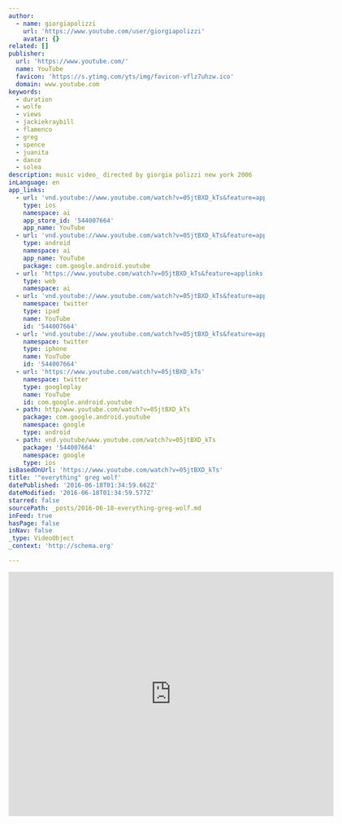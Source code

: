 ```yaml
---
author:
  - name: giorgiapolizzi
    url: 'https://www.youtube.com/user/giorgiapolizzi'
    avatar: {}
related: []
publisher:
  url: 'https://www.youtube.com/'
  name: YouTube
  favicon: 'https://s.ytimg.com/yts/img/favicon-vflz7uhzw.ico'
  domain: www.youtube.com
keywords:
  - duration
  - wolfe
  - views
  - jackiekraybill
  - flamenco
  - greg
  - spence
  - juanita
  - dance
  - solea
description: music video_ directed by giorgia polizzi new york 2006
inLanguage: en
app_links:
  - url: 'vnd.youtube://www.youtube.com/watch?v=05jtBXD_kTs&feature=applinks'
    type: ios
    namespace: ai
    app_store_id: '544007664'
    app_name: YouTube
  - url: 'vnd.youtube://www.youtube.com/watch?v=05jtBXD_kTs&feature=applinks'
    type: android
    namespace: ai
    app_name: YouTube
    package: com.google.android.youtube
  - url: 'https://www.youtube.com/watch?v=05jtBXD_kTs&feature=applinks'
    type: web
    namespace: ai
  - url: 'vnd.youtube://www.youtube.com/watch?v=05jtBXD_kTs&feature=applinks'
    namespace: twitter
    type: ipad
    name: YouTube
    id: '544007664'
  - url: 'vnd.youtube://www.youtube.com/watch?v=05jtBXD_kTs&feature=applinks'
    namespace: twitter
    type: iphone
    name: YouTube
    id: '544007664'
  - url: 'https://www.youtube.com/watch?v=05jtBXD_kTs'
    namespace: twitter
    type: googleplay
    name: YouTube
    id: com.google.android.youtube
  - path: http/www.youtube.com/watch?v=05jtBXD_kTs
    package: com.google.android.youtube
    namespace: google
    type: android
  - path: vnd.youtube/www.youtube.com/watch?v=05jtBXD_kTs
    package: '544007664'
    namespace: google
    type: ios
isBasedOnUrl: 'https://www.youtube.com/watch?v=05jtBXD_kTs'
title: '"everything" greg wolf'
datePublished: '2016-06-18T01:34:59.662Z'
dateModified: '2016-06-18T01:34:59.577Z'
starred: false
sourcePath: _posts/2016-06-18-everything-greg-wolf.md
inFeed: true
hasPage: false
inNav: false
_type: VideoObject
_context: 'http://schema.org'

---
```

<iframe src="https://cdn.embedly.com/widgets/media.html?src=https%3A%2F%2Fwww.youtube.com%2Fembed%2F05jtBXD_kTs%3Ffeature%3Doembed&amp;url=http%3A%2F%2Fwww.youtube.com%2Fwatch%3Fv%3D05jtBXD_kTs&amp;image=https%3A%2F%2Fi.ytimg.com%2Fvi%2F05jtBXD_kTs%2Fhqdefault.jpg&amp;key=b7d04c9b404c499eba89ee7072e1c4f7&amp;type=text%2Fhtml&amp;schema=youtube" width="640" height="480" scrolling="no" frameborder="0" allowfullscreen="" style=""></iframe>
